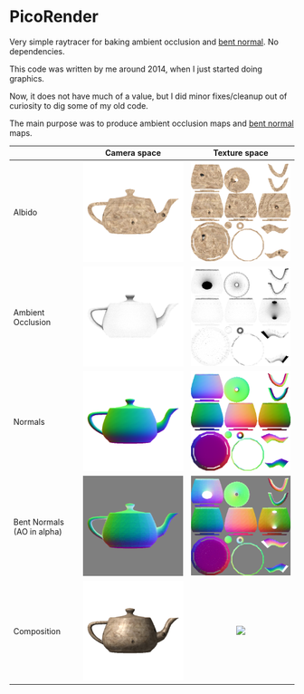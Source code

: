 # PicoRender

Very simple raytracer for baking ambient occlusion and [bent normal](http://citeseerx.ist.psu.edu/viewdoc/download?doi=10.1.1.230.6374&rep=rep1&type=pdf). No dependencies.

This code was written by me around 2014, when I just started doing graphics.

Now, it does not have much of a value, but I did minor fixes/cleanup out of curiosity to dig some of my old code.

The main purpose was to produce ambient occlusion maps and [bent normal](http://citeseerx.ist.psu.edu/viewdoc/download?doi=10.1.1.230.6374&rep=rep1&type=pdf) maps.



|   |           Camera space   |           Texture space  |
:---|:------------------------:|:-------------------------:
Albido | ![](example_images/example_camera_diff0.png)  |  ![](example_images/example_texture_space_diff0.png)
Ambient Occlusion | ![](example_images/example_camera_gi0.png)  |  ![](example_images/example_texture_space_gi0.png)
Normals | ![](example_images/example_camera_normal.png)  |  ![](example_images/example_texture_space_normal.png)
Bent Normals (AO in alpha)| ![](example_images/example_camera_gi_normal0.png)  |  ![](example_images/example_texture_space_gi_normal0.png)
Composition | ![](example_images/example_camera_composed.png)  |  ![](example_images/example_texture_space_composed.png)
